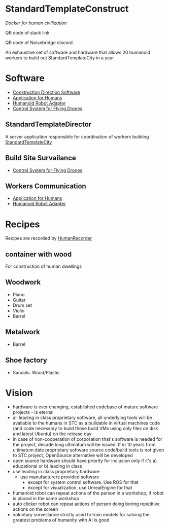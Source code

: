# StandardTemplateConstruct

*Docker for human civilization*

QR code of slack link

QR code of Noisebridge discord 

An exhaustive set of software and hardware that allows 20 humanoid workers to build out StandardTemplateCity in a year

# Software

 - [Construction Direction Software](https://github.com/StandartTemplateConstruct/StandardTemplateDirector)
 - [Application for Humans](https://github.com/StandartTemplateConstruct/StandardTemplareApp)
 - [Humanoid Robot Adapter](https://github.com/StandartTemplateConstruct/StandardTemplareAppTeslaBotAdapter)
 - [Control System for Flying Drones](https://github.com/StandartTemplateConstruct/SkyEyeAI)


## StandardTemplateDirector
A server application responsible for coordination of workers building [StandardTemplateCity](https://github.com/StandartTemplateCity)

## Build Site Survailance

 - [Control System for Flying Drones](https://github.com/StandartTemplateConstruct/SkyEyeAI)

## Workers Communication

 - [Application for Humans](https://github.com/StandartTemplateConstruct/StandardTemplareApp)
 - [Humanoid Robot Adapter](https://github.com/StandartTemplateConstruct/StandardTemplareAppTeslaBotAdapter)


# Recipes

Recipes are recorded by [HumanRecorder](https://github.com/StandartTemplateConstruct/HumanRecorder)

## container with wood
For construction of human dwellings 
 

## Woodwork

 - Piano
 - Guitar
 - Drum set
 - Violin
 - Barrel

## Metalwork

 - Barrel

## Shoe factory

 - Sandals: Wood/Plastic


# Vision

 - hardware is ever changing, established codebase of mature software projects - is eternal
 - all leading in class proprietary software, all underlying tools will be available to the humans in STC as a buildable in virtual machines code (and code necessary to build those build VMs using only files on disk and latest Ubuntu) on the release day
 - in case of non-cooperation of corporation that's software is needed for the project, decade long ultimatum will be issued. If in 10 years from ultimatum date proprietary software source code/build tools is not given to STC project, OpenSource alternative will be developed
 - open source hardware should have priority for inclusion only if it's a) educational or b) leading in class
 - use leading in class proprietary hardware
   - use manufacturers provided software
     - except for system control software. Use ROS for that
     - except for visualization, use UnrealEngine for that
 - humanoid robot can repeat actions of the person in a workshop, if robot is placed in the same workshop
 - auto clicker robot can repeat actions of person doing boring repetitive actions on the screen
 - voluntary surveillance strictly used to train models for solving the greatest problems of humanity with AI is good
